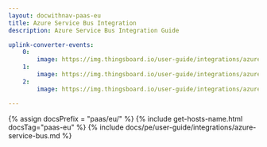 ```yaml
---
layout: docwithnav-paas-eu
title: Azure Service Bus Integration
description: Azure Service Bus Integration Guide

uplink-converter-events:
    0:
        image: https://img.thingsboard.io/user-guide/integrations/azure-service-bus/azure-service-bus-integration-send-check-uplink-2-pe.png
    1:
        image: https://img.thingsboard.io/user-guide/integrations/azure-service-bus/azure-service-bus-integration-send-check-uplink-3-pe.png
    2:
        image: https://img.thingsboard.io/user-guide/integrations/azure-service-bus/azure-service-bus-integration-send-check-uplink-4-pe.png

---
```

{% assign docsPrefix = "paas/eu/" %}
{% include get-hosts-name.html docsTag="paas-eu" %}
{% include docs/pe/user-guide/integrations/azure-service-bus.md %}
